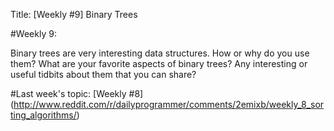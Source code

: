 Title: [Weekly #9] Binary Trees

#Weekly 9:

Binary trees are very interesting data structures. How or why do you use them? What are your favorite aspects of binary trees? Any interesting or useful tidbits about them that you can share?

#Last week's topic:
[Weekly #8] (http://www.reddit.com/r/dailyprogrammer/comments/2emixb/weekly_8_sorting_algorithms/)